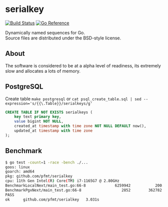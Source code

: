 # serialkey

[![Build Status](https://cloud.drone.io/api/badges/pfmt/serialkey/status.svg)](https://cloud.drone.io/pfmt/serialkey)
[![Go Reference](https://pkg.go.dev/badge/github.com/pfmt/serialkey.svg)](https://pkg.go.dev/github.com/pfmt/serialkey)

Dynamically named sequences for Go.  
Source files are distributed under the BSD-style license.

## About

The software is considered to be at a alpha level of readiness,
its extremely slow and allocates a lots of memory.

## PostgreSQL

Create table `make postgresql` or
`cat psql_create_table.sql | sed --expression='s/{{\.Table}}/serialkeys/g'`

```sql
CREATE TABLE IF NOT EXISTS serialkeys (
    key text primary key,
    value bigint NOT NULL,
    created_at timestamp with time zone NOT NULL DEFAULT now(),
    updated_at timestamp with time zone
);
```

## Benchmark

```sh
$ go test -count=1 -race -bench ./...
goos: linux
goarch: amd64
pkg: github.com/pfmt/serialkey
cpu: 11th Gen Intel(R) Core(TM) i7-1165G7 @ 2.80GHz
BenchmarkLocalNext/main_test.go:66-8         	 6259942	       200.5 ns/op
BenchmarkPgxNext/main_test.go:66-8           	    2852	    362782 ns/op
PASS
ok  	github.com/pfmt/serialkey	3.031s
```
